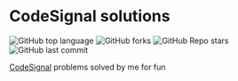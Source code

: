 # CodeSignal solutions
![GitHub top language](https://img.shields.io/github/languages/top/palamarchukser/js-solutions?label=js&logo=javascript)
![GitHub forks](https://img.shields.io/github/forks/palamarchukser/js-solutions)
![GitHub Repo stars](https://img.shields.io/github/stars/palamarchukser/js-solutions)
![GitHub last commit](https://img.shields.io/github/last-commit/palamarchukser/js-solutions)

[CodeSignal](https://codesignal.com) problems solved by me for fun
